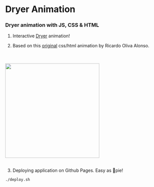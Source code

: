 # Dryer Animation

### Dryer animation with JS, CSS & HTML

1. Interactive <a href="https://nickanderson038.github.io/DryerAnimation/" target="_blank">Dryer</a> animation!

2. Based on this <a href="https://codepen.io/ricardoolivaalonso/pen/oNNoPrg?editors=1100" target="_blank">original</a> css/html animation by Ricardo Oliva Alonso.

<br>
<br>

<img src="https://cdn4.iconfinder.com/data/icons/hotel-facilities-2/500/dryer-512.png" width="300">

<br>
<br>

3. Deploying application on Github Pages. Easy as 🍕pie!

```bash
./deploy.sh
```
